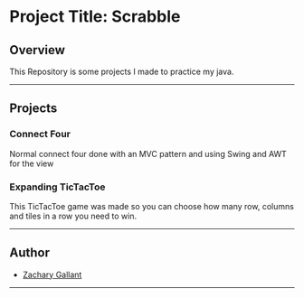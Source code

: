 # Project Title: Scrabble

## Overview
This Repository is some projects I made to practice my java.

---

## Projects

### Connect Four
Normal connect four done with an MVC pattern and using Swing and AWT for the view

### Expanding TicTacToe
This TicTacToe game was made so you can choose how many row, columns and tiles in a row you need to win.


---

## Author

- [Zachary Gallant](https://www.github.com/Zach262626)



---

